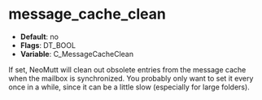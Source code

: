 # message_cache_clean

- **Default**: no
- **Flags**: DT_BOOL
- **Variable**: C_MessageCacheClean

If set, NeoMutt will clean out obsolete entries from the message cache when
the mailbox is synchronized. You probably only want to set it
every once in a while, since it can be a little slow
(especially for large folders).
